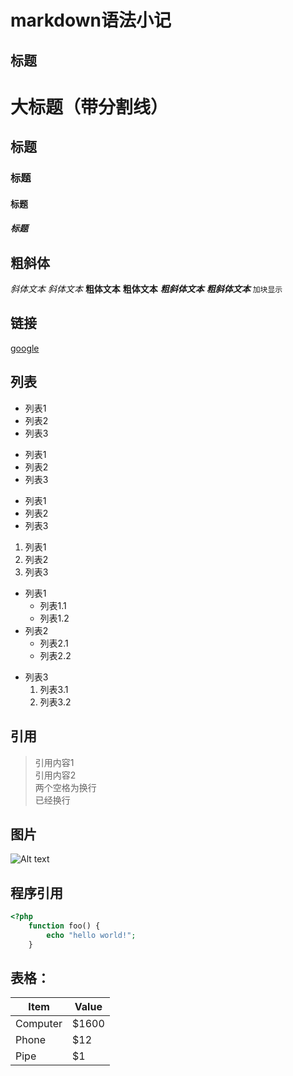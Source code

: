# markdown语法小记

## 标题    
# 大标题（带分割线）
## 标题
### 标题
#### 标题
##### 标题

## 粗斜体
*斜体文本*    _斜体文本_
**粗体文本**    __粗体文本__
***粗斜体文本***    ___粗斜体文本___
`加块显示`

## 链接
[google](http://www.google.com)  

## 列表

+ 列表1
+ 列表2
+ 列表3

- 列表1
- 列表2
- 列表3

* 列表1
* 列表2
* 列表3

1. 列表1
2. 列表2
3. 列表3

+ 列表1
    - 列表1.1
    - 列表1.2
+ 列表2
    * 列表2.1
    * 列表2.2
- 列表3
    1. 列表3.1
    2. 列表3.2
    
    
## 引用
> 引用内容1  
> 引用内容2  
> 两个空格为换行  
> 已经换行
    
## 图片
![Alt text](https://www.google.com/images/branding/googlelogo/1x/googlelogo_color_272x92dp.png "Optional title")

## 程序引用
```php
<?php
    function foo() {
	    echo "hello world!";
    }
```

## 表格：

Item     | Value
-------- | ---
Computer | $1600
Phone    | $12
Pipe     | $1
